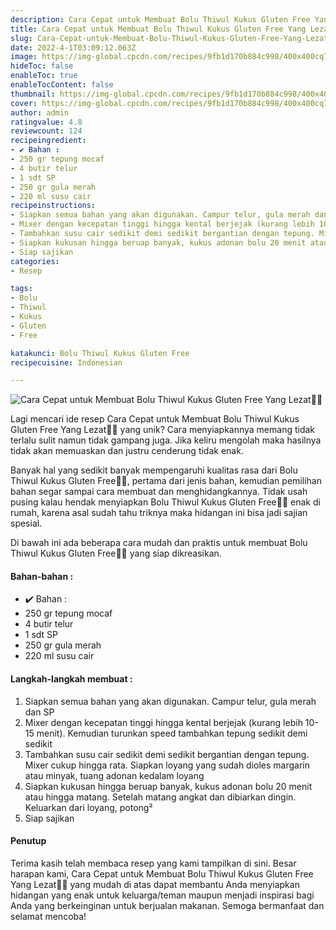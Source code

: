 ```yaml
---
description: Cara Cepat untuk Membuat Bolu Thiwul Kukus Gluten Free Yang Lezat"
title: Cara Cepat untuk Membuat Bolu Thiwul Kukus Gluten Free Yang Lezat
slug: Cara-Cepat-untuk-Membuat-Bolu-Thiwul-Kukus-Gluten-Free-Yang-Lezat
date: 2022-4-1T03:09:12.063Z
image: https://img-global.cpcdn.com/recipes/9fb1d170b884c998/400x400cq70/photo.jpg
hideToc: false
enableToc: true
enableTocContent: false
thumbnail: https://img-global.cpcdn.com/recipes/9fb1d170b884c998/400x400cq70/photo.jpg
cover: https://img-global.cpcdn.com/recipes/9fb1d170b884c998/400x400cq70/photo.jpg
author: admin
ratingvalue: 4.8
reviewcount: 124
recipeingredient:
- ✔️ Bahan :
- 250 gr tepung mocaf
- 4 butir telur
- 1 sdt SP
- 250 gr gula merah
- 220 ml susu cair
recipeinstructions:
- Siapkan semua bahan yang akan digunakan. Campur telur, gula merah dan SP
- Mixer dengan kecepatan tinggi hingga kental berjejak (kurang lebih 10-15 menit). Kemudian turunkan speed tambahkan tepung sedikit demi sedikit
- Tambahkan susu cair sedikit demi sedikit bergantian dengan tepung. Mixer cukup hingga rata. Siapkan loyang yang sudah dioles margarin atau minyak, tuang adonan kedalam loyang
- Siapkan kukusan hingga beruap banyak, kukus adonan bolu 20 menit atau hingga matang. Setelah matang angkat dan dibiarkan dingin. Keluarkan dari loyang, potong²
- Siap sajikan
categories:
- Resep

tags:
- Bolu
- Thiwul
- Kukus
- Gluten
- Free

katakunci: Bolu Thiwul Kukus Gluten Free
recipecuisine: Indonesian

---
```


![Cara Cepat untuk Membuat Bolu Thiwul Kukus Gluten Free Yang Lezat👩‍🍳](https://img-global.cpcdn.com/recipes/9fb1d170b884c998/400x400cq70/photo.jpg)

Lagi mencari ide resep Cara Cepat untuk Membuat Bolu Thiwul Kukus Gluten Free Yang Lezat👩‍🍳 yang unik? Cara menyiapkannya memang tidak terlalu sulit namun tidak gampang juga. Jika keliru mengolah maka hasilnya tidak akan memuaskan dan justru cenderung tidak enak.

Banyak hal yang sedikit banyak mempengaruhi kualitas rasa dari Bolu Thiwul Kukus Gluten Free👩‍🍳, pertama dari jenis bahan, kemudian pemilihan bahan segar sampai cara membuat dan menghidangkannya. Tidak usah pusing kalau hendak menyiapkan Bolu Thiwul Kukus Gluten Free👩‍🍳 enak di rumah, karena asal sudah tahu triknya maka hidangan ini bisa jadi sajian spesial.

Di bawah ini ada beberapa cara mudah dan praktis untuk membuat Bolu Thiwul Kukus Gluten Free👩‍🍳 yang siap dikreasikan.

<!--inarticleads1-->

#### Bahan-bahan :

- ✔️ Bahan :
- 250 gr tepung mocaf
- 4 butir telur
- 1 sdt SP
- 250 gr gula merah
- 220 ml susu cair

<!--inarticleads2-->

#### Langkah-langkah membuat :

1. Siapkan semua bahan yang akan digunakan. Campur telur, gula merah dan SP
1. Mixer dengan kecepatan tinggi hingga kental berjejak (kurang lebih 10-15 menit). Kemudian turunkan speed tambahkan tepung sedikit demi sedikit
1. Tambahkan susu cair sedikit demi sedikit bergantian dengan tepung. Mixer cukup hingga rata. Siapkan loyang yang sudah dioles margarin atau minyak, tuang adonan kedalam loyang
1. Siapkan kukusan hingga beruap banyak, kukus adonan bolu 20 menit atau hingga matang. Setelah matang angkat dan dibiarkan dingin. Keluarkan dari loyang, potong²
1. Siap sajikan

#### Penutup

Terima kasih telah membaca resep yang kami tampilkan di sini. Besar harapan kami, Cara Cepat untuk Membuat Bolu Thiwul Kukus Gluten Free Yang Lezat👩‍🍳 yang mudah di atas dapat membantu Anda menyiapkan hidangan yang enak untuk keluarga/teman maupun menjadi inspirasi bagi Anda yang berkeinginan untuk berjualan makanan. Semoga bermanfaat dan selamat mencoba!